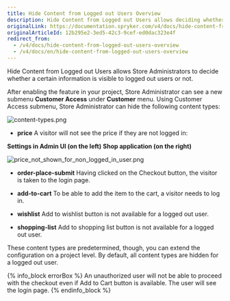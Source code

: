 ```yaml
---
title: Hide Content from Logged out Users Overview
description: Hide Content from Logged out Users allows deciding whether certain information is visible to logged out users or not
originalLink: https://documentation.spryker.com/v4/docs/hide-content-from-logged-out-users-overview
originalArticleId: 12b295e2-3ed5-42c3-9cef-ed0dac323e4f
redirect_from:
  - /v4/docs/hide-content-from-logged-out-users-overview
  - /v4/docs/en/hide-content-from-logged-out-users-overview
---
```


Hide Content from Logged out Users allows Store Administrators to decide whether a certain information is visible to logged out users or not.

After enabling the feature in your project, Store Administrator can see a new submenu **Customer Access** under **Customer** menu. Using Customer Access submenu, Store Administrator can hide the following content types:

![content-types.png](https://spryker.s3.eu-central-1.amazonaws.com/docs/Features/Company+Account+Management/Hide+Content+from+Logged+out+Users/Hide+Content+from+Logged+out+Users+Overview/content-types.png) 

* **price** 
A visitor will not see the price if they are not logged in:


**Settings in Admin UI (on the left)**
**Shop application (on the right)**

![price_not_shown_for_non_logged_in_user.png](https://spryker.s3.eu-central-1.amazonaws.com/docs/Features/Company+Account+Management/Hide+Content+from+Logged+out+Users/Hide+Content+from+Logged+out+Users+Overview/price_not_shown_for_non_logged_in_user.png) 

* **order-place-submit**
Having clicked on the Checkout button, the visitor is taken to the login page.

* **add-to-cart**
To be able to add the item to the cart, a visitor needs to log in.

* **wishlist**
Add to wishlist button is not available for a logged out user.

* **shopping-list**
Add to shopping list button is not available for a logged out user.

These content types are predetermined, though, you can extend the configuration on a project level. By default, all content types are hidden for a logged out user.

{% info_block errorBox %}
An unauthorized user will not be able to proceed with the checkout even if Add to Cart button is available. The user will see the login page.
{% endinfo_block %}

<!-- _Last review date: Oct 26, 2018_ by Oleh Hladchenko, Oksana Karasyova -->
